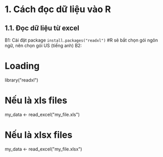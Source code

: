 # 1. Cách đọc dữ liệu vào R
## 1.1. Đọc dữ liệu từ excel
B1: Cài đặt package
`install.packages("readxl")`
#R sẽ bắt chọn gói ngôn ngữ, nên chọn gói US (tiếng anh)
B2:
# Loading
library("readxl")
# Nếu là xls files
my_data <- read_excel("my_file.xls")
#  Nếu là xlsx files
my_data <- read_excel("my_file.xlsx")

